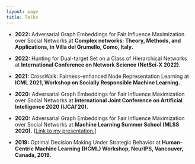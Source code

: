 ```yaml
---
layout: page
title: Talks
---
```

- <b>2022:</b> Adversarial Graph Embeddings for Fair Influence Maximization over Social Networks at <b> Complex networks: Theory, Methods, and Applications, in Villa del Grumello, Como, Italy. </b>

- <b>2022:</b> Hunting for Dual-target Set on a Class of Hierarchical Networks at <b>International Conference on Network Science (NetSci-X 2022).</b> 

- <b>2021:</b> CrossWalk: Fairness-enhanced Node Representation Learning at <b>ICML 2021, Workshop on Socially Responsible Machine Learning.</b>  

- <b>2020:</b> Adversarial Graph Embeddings for Fair Influence Maximization over Social Networks at <b> International Joint Conference on Artificial Intelligence 2020 (IJCAI’20).</b> 

- <b>2020:</b> Adversarial Graph Embeddings for Fair Influence Maximization over Social Networks at <b>Machine Learning Summer School (MLSS 2020).</b> [<a href="https://www.youtube.com/watch?v=dYSjbhN6zss&t=12s">Link to my presentation.</a>]  


- <b>2019:</b> Optimal Decision Making Under Strategic Behavior at <b>Human-Centric Machine Learning (HCML) Workshop, NeurIPS, Vancouver, Canada, 2019.</b>




 


<!--
My name is Inigo Montoya. I have the following qualities:

- I rock a great mustache
- I'm extremely loyal to my family

What else do you need?

### my history

To be honest, I'm having some trouble remembering right now, so why don't you just watch [my movie](http://en.wikipedia.org/wiki/The_Princess_Bride_%28film%29) and it will answer **all** your questions. -->
